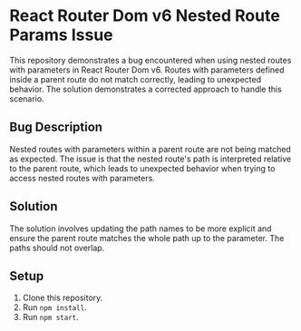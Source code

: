 # React Router Dom v6 Nested Route Params Issue

This repository demonstrates a bug encountered when using nested routes with parameters in React Router Dom v6.  Routes with parameters defined inside a parent route do not match correctly, leading to unexpected behavior.  The solution demonstrates a corrected approach to handle this scenario.

## Bug Description
Nested routes with parameters within a parent route are not being matched as expected. The issue is that the nested route's path is interpreted relative to the parent route, which leads to unexpected behavior when trying to access nested routes with parameters.

## Solution
The solution involves updating the path names to be more explicit and ensure the parent route matches the whole path up to the parameter. The paths should not overlap.

## Setup
1. Clone this repository.
2. Run `npm install`.
3. Run `npm start`.